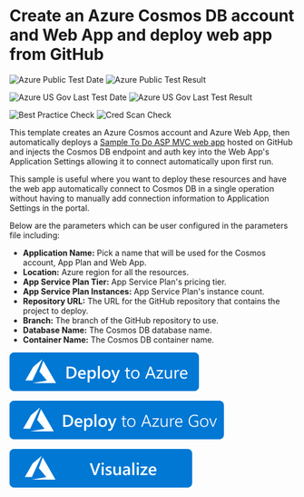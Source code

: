 # Create an Azure Cosmos DB account and Web App and deploy web app from GitHub

![Azure Public Test Date](https://azurequickstartsservice.blob.core.windows.net/badges/101-cosmosdb-webapp/PublicLastTestDate.svg)
![Azure Public Test Result](https://azurequickstartsservice.blob.core.windows.net/badges/101-cosmosdb-webapp/PublicDeployment.svg)

![Azure US Gov Last Test Date](https://azurequickstartsservice.blob.core.windows.net/badges/101-cosmosdb-webapp/FairfaxLastTestDate.svg)
![Azure US Gov Last Test Result](https://azurequickstartsservice.blob.core.windows.net/badges/101-cosmosdb-webapp/FairfaxDeployment.svg)

![Best Practice Check](https://azurequickstartsservice.blob.core.windows.net/badges/101-cosmosdb-webapp/BestPracticeResult.svg)
![Cred Scan Check](https://azurequickstartsservice.blob.core.windows.net/badges/101-cosmosdb-webapp/CredScanResult.svg)

This template creates an Azure Cosmos account and Azure Web App, then automatically deploys a [Sample To Do ASP MVC web app](https://github.com/Azure-Samples/cosmos-db-to-do) hosted on GitHub and injects the Cosmos DB endpoint and auth key into the Web App's Application Settings allowing it to connect automatically upon first run.

This sample is useful where you want to deploy these resources and have the web app automatically connect to Cosmos DB in a single operation without having to manually add connection information to Application Settings in the portal.

Below are the parameters which can be user configured in the parameters file including:

- **Application Name:** Pick a name that will be used for the Cosmos account, App Plan and Web App.
- **Location:** Azure region for all the resources.
- **App Service Plan Tier:** App Service Plan's pricing tier.
- **App Service Plan Instances:** App Service Plan's instance count.
- **Repository URL:** The URL for the GitHub repository that contains the project to deploy.
- **Branch:** The branch of the GitHub repository to use.
- **Database Name:** The Cosmos DB database name.
- **Container Name:** The Cosmos DB container name.

[![Deploy To Azure](https://raw.githubusercontent.com/Azure/azure-quickstart-templates/master/1-CONTRIBUTION-GUIDE/images/deploytoazure.svg?sanitize=true)](https://portal.azure.com/#create/Microsoft.Template/uri/https%3A%2F%2Fraw.githubusercontent.com%2FAzure%2Fazure-quickstart-templates%2Fmaster%2F101-cosmosdb-webapp%2Fazuredeploy.json)

[![Deploy To Azure Gov](https://raw.githubusercontent.com/Azure/azure-quickstart-templates/master/1-CONTRIBUTION-GUIDE/images/deploytoazuregov.svg?sanitize=true)](https://portal.azure.us/#create/Microsoft.Template/uri/https%3A%2F%2Fraw.githubusercontent.com%2FAzure%2Fazure-quickstart-templates%2Fmaster%2F101-cosmosdb-webapp%2Fazuredeploy.json)

[![Visualize](https://raw.githubusercontent.com/Azure/azure-quickstart-templates/master/1-CONTRIBUTION-GUIDE/images/visualizebutton.svg?sanitize=true)](http://armviz.io/#/?load=https%3A%2F%2Fraw.githubusercontent.com%2FAzure%2Fazure-quickstart-templates%2Fmaster%2F101-cosmosdb-webapp%2Fazuredeploy.json)
